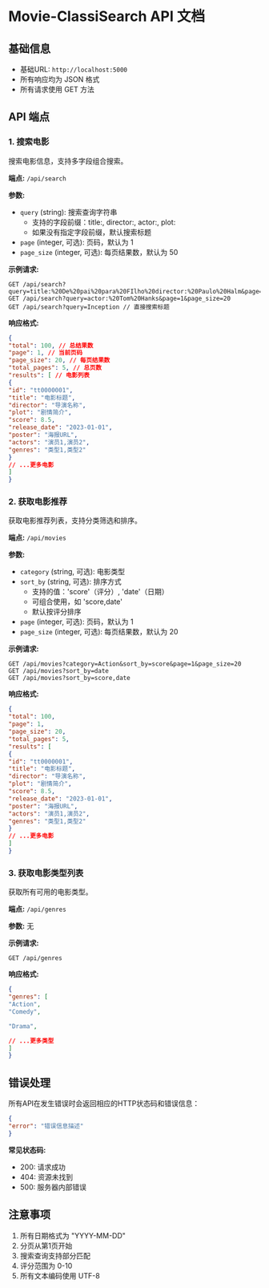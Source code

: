 # Movie-ClassiSearch API 文档

## 基础信息

- 基础URL: `http://localhost:5000`
- 所有响应均为 JSON 格式
- 所有请求使用 GET 方法

## API 端点

### 1. 搜索电影

搜索电影信息，支持多字段组合搜索。

**端点:** `/api/search`

**参数:**

- `query` (string): 搜索查询字符串
  - 支持的字段前缀：title:, director:, actor:, plot:
  - 如果没有指定字段前缀，默认搜索标题
- `page` (integer, 可选): 页码，默认为 1
- `page_size` (integer, 可选): 每页结果数，默认为 50

**示例请求:**

```http
GET /api/search?query=title:%20De%20pai%20para%20FIlho%20director:%20Paulo%20Halm&page=1&page_size=20
GET /api/search?query=actor:%20Tom%20Hanks&page=1&page_size=20
GET /api/search?query=Inception // 直接搜索标题
```

**响应格式:**

```json
{
"total": 100, // 总结果数
"page": 1, // 当前页码
"page_size": 20, // 每页结果数
"total_pages": 5, // 总页数
"results": [ // 电影列表
{
"id": "tt0000001",
"title": "电影标题",
"director": "导演名称",
"plot": "剧情简介",
"score": 8.5,
"release_date": "2023-01-01",
"poster": "海报URL",
"actors": "演员1,演员2",
"genres": "类型1,类型2"
}
// ...更多电影
]
}
```

### 2. 获取电影推荐

获取电影推荐列表，支持分类筛选和排序。

**端点:** `/api/movies`

**参数:**

- `category` (string, 可选): 电影类型
- `sort_by` (string, 可选): 排序方式
  - 支持的值：'score'（评分）, 'date'（日期）
  - 可组合使用，如 'score,date'
  - 默认按评分排序
- `page` (integer, 可选): 页码，默认为 1
- `page_size` (integer, 可选): 每页结果数，默认为 20

**示例请求:**

```http
GET /api/movies?category=Action&sort_by=score&page=1&page_size=20
GET /api/movies?sort_by=date
GET /api/movies?sort_by=score,date
```

**响应格式:**

```json
{
"total": 100,
"page": 1,
"page_size": 20,
"total_pages": 5,
"results": [
{
"id": "tt0000001",
"title": "电影标题",
"director": "导演名称",
"plot": "剧情简介",
"score": 8.5,
"release_date": "2023-01-01",
"poster": "海报URL",
"actors": "演员1,演员2",
"genres": "类型1,类型2"
}
// ...更多电影
]
}
```

### 3. 获取电影类型列表

获取所有可用的电影类型。

**端点:** `/api/genres`

**参数:** 无

**示例请求:**

```http
GET /api/genres
```

**响应格式:**

```json
{
"genres": [
"Action",
"Comedy",

"Drama",

// ...更多类型
]
}
```

## 错误处理

所有API在发生错误时会返回相应的HTTP状态码和错误信息：

```json
{
"error": "错误信息描述"
}
```

**常见状态码:**

- 200: 请求成功
- 404: 资源未找到
- 500: 服务器内部错误

## 注意事项

1. 所有日期格式为 "YYYY-MM-DD"
2. 分页从第1页开始
3. 搜索查询支持部分匹配
4. 评分范围为 0-10
5. 所有文本编码使用 UTF-8
